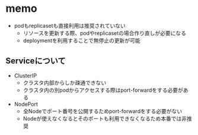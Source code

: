 # memo  
- podもreplicasetも直接利用は推奨されていない  
  - リソースを更新する際、podやreplicasetの場合作り直しが必要になる
  - deploymentを利用することで無停止の更新が可能
## Serviceについて
- ClusterIP
  - クラスタ内部からしか疎通できない
  - クラスタ内の別podからアクセスする際はport-forwardをする必要がある
- NodePort
  - 全Nodeでポート番号を公開するためport-forwardをする必要がない
  - Nodeが使えなくなるとそのポートも利用できなくなるため本番では非推奨
